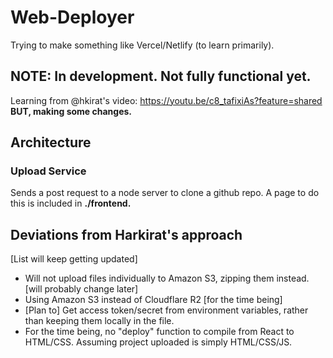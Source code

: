 # Web-Deployer
Trying to make something like Vercel/Netlify (to learn primarily).

## NOTE: In development. Not fully functional yet.
Learning from @hkirat's video: https://youtu.be/c8_tafixiAs?feature=shared 
**BUT, making some changes.**


## Architecture
### Upload Service
Sends a post request to a node server to clone a github repo. A page to do this is included in **./frontend.**

## Deviations from Harkirat's approach 
[List will keep getting updated]
- Will not upload files individually to Amazon S3, zipping them instead. [will probably change later]
- Using Amazon S3 instead of Cloudflare R2 [for the time being]
- [Plan to] Get access token/secret from environment variables, rather than keeping them locally in the file.
- For the time being, no "deploy" function to compile from React to HTML/CSS. Assuming project uploaded is simply HTML/CSS/JS.
